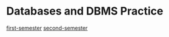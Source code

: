 # Databases and DBMS Practice

[first-semester](https://edu.info.uaic.ro/baze-de-date/en/#)
[second-semester](https://edu.info.uaic.ro/practica-sisteme-gestiune-baze-de-date/ro/index.html)
